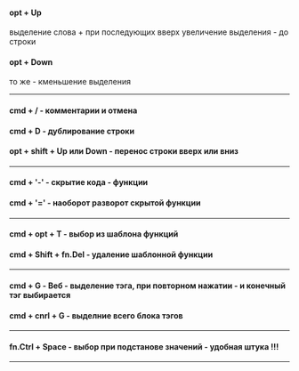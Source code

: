 #### opt + Up
выделение слова + при последующих вверх увеличение выделения - до строки

#### opt + Down
то же - кменьшение выделения

---
#### cmd + / - комментарии и отмена
#### cmd + D - дублирование строки
#### opt + shift + Up или Down - перенос строки вверх или вниз

***
#### cmd + '-' - скрытие кода - функции
#### cmd + '=' - наоборот разворот скрытой функции
***

#### cmd + opt + T - выбор из шаблона функций
#### cmd + Shift + fn.Del - удаление шаблонной функции
****
#### cmd + G - Веб - выделение тэга, при повторном нажатии - и конечный тэг выбирается
#### cmd + cnrl + G - выделние всего блока тэгов
***
#### fn.Ctrl + Space - выбор при подстанове значений - удобная штука !!!
***



